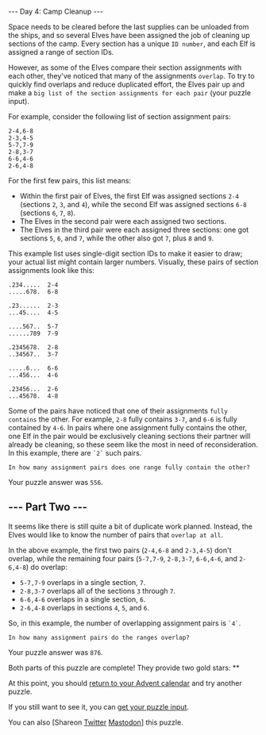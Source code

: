 \--- Day 4: Camp Cleanup ---

Space needs to be cleared before the last supplies can be unloaded from the ships, and so several Elves have been assigned the job of cleaning up sections of the camp. Every section has a unique `ID number`, and each Elf is assigned a range of section IDs.

However, as some of the Elves compare their section assignments with each other, they've noticed that many of the assignments `overlap`. To try to quickly find overlaps and reduce duplicated effort, the Elves pair up and make a `big list of the section assignments for each pair` (your puzzle input).

For example, consider the following list of section assignment pairs:

```
2-4,6-8
2-3,4-5
5-7,7-9
2-8,3-7
6-6,4-6
2-6,4-8
```

For the first few pairs, this list means:

-   Within the first pair of Elves, the first Elf was assigned sections `2-4` (sections `2`, `3`, and `4`), while the second Elf was assigned sections `6-8` (sections `6`, `7`, `8`).
-   The Elves in the second pair were each assigned two sections.
-   The Elves in the third pair were each assigned three sections: one got sections `5`, `6`, and `7`, while the other also got `7`, plus `8` and `9`.

This example list uses single-digit section IDs to make it easier to draw; your actual list might contain larger numbers. Visually, these pairs of section assignments look like this:

```
.234.....  2-4
.....678.  6-8

.23......  2-3
...45....  4-5

....567..  5-7
......789  7-9

.2345678.  2-8
..34567..  3-7

.....6...  6-6
...456...  4-6

.23456...  2-6
...45678.  4-8
```

Some of the pairs have noticed that one of their assignments `fully contains` the other. For example, `2-8` fully contains `3-7`, and `6-6` is fully contained by `4-6`. In pairs where one assignment fully contains the other, one Elf in the pair would be exclusively cleaning sections their partner will already be cleaning, so these seem like the most in need of reconsideration. In this example, there are ``` `2` ``` such pairs.

`In how many assignment pairs does one range fully contain the other?`

Your puzzle answer was `556`.

\--- Part Two ---
-----------------

It seems like there is still quite a bit of duplicate work planned. Instead, the Elves would like to know the number of pairs that `overlap at all`.

In the above example, the first two pairs (`2-4,6-8` and `2-3,4-5`) don't overlap, while the remaining four pairs (`5-7,7-9`, `2-8,3-7`, `6-6,4-6`, and `2-6,4-8`) do overlap:

-   `5-7,7-9` overlaps in a single section, `7`.
-   `2-8,3-7` overlaps all of the sections `3` through `7`.
-   `6-6,4-6` overlaps in a single section, `6`.
-   `2-6,4-8` overlaps in sections `4`, `5`, and `6`.

So, in this example, the number of overlapping assignment pairs is ``` `4` ```.

`In how many assignment pairs do the ranges overlap?`

Your puzzle answer was `876`.

Both parts of this puzzle are complete! They provide two gold stars: \*\*

At this point, you should [return to your Advent calendar](/2022) and try another puzzle.

If you still want to see it, you can [get your puzzle input](4/input).

You can also \[Shareon [Twitter](https://twitter.com/intent/tweet?text=I%27ve+completed+%22Camp+Cleanup%22+%2D+Day+4+%2D+Advent+of+Code+2022&url=https%3A%2F%2Fadventofcode%2Ecom%2F2022%2Fday%2F4&related=ericwastl&hashtags=AdventOfCode) [Mastodon](javascript:void(0);)\] this puzzle.
